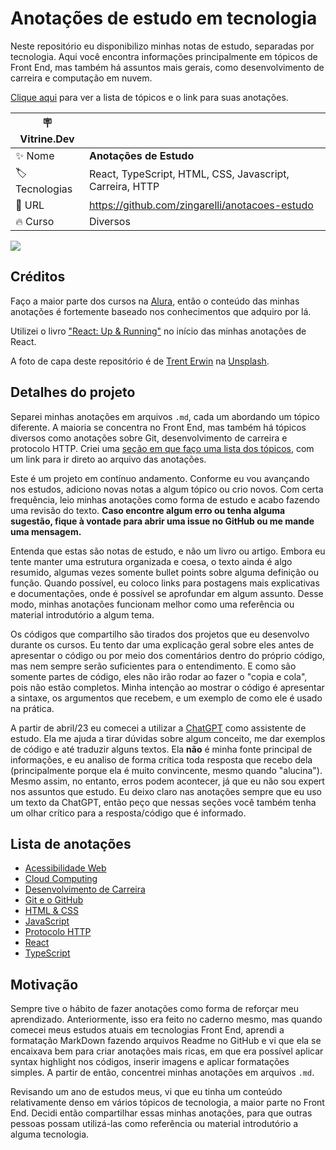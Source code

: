 # Anotações de estudo em tecnologia

Neste repositório eu disponibilizo minhas notas de estudo, separadas por tecnologia. Aqui você encontra informações principalmente em tópicos de Front End, mas também há assuntos mais gerais, como desenvolvimento de carreira e computação em nuvem. 

[Clique aqui](#lista-de-anotações) para ver a lista de tópicos e o link para suas anotações.


| :placard: Vitrine.Dev |     |
| -------------  | --- |
| :sparkles: Nome        | **Anotações de Estudo**
| :label: Tecnologias | React, TypeScript, HTML, CSS, Javascript, Carreira, HTTP
| :rocket: URL         | https://github.com/zingarelli/anotacoes-estudo
| :fire: Curso     | Diversos


![](https://github.com/zingarelli/alura-books-ds/assets/19349339/61e84e43-31cb-45d8-a80e-b9305303a564#vitrinedev)

## Créditos

Faço a maior parte dos cursos na [Alura](https://www.alura.com.br), então o conteúdo das minhas anotações é fortemente baseado nos conhecimentos que adquiro por lá. 

Utilizei o livro ["React: Up & Running"](https://www.amazon.com.br/React-Up-Running-Stoyan-Stefanov/dp/1492051462/) no início das minhas anotações de React.

A foto de capa deste repositório é de  <a href="https://unsplash.com/@tjerwin?utm_source=unsplash&utm_medium=referral&utm_content=creditCopyText">Trent Erwin</a> na <a href="https://unsplash.com/pt-br/fotografias/UgA3Xvi3SkA?utm_source=unsplash&utm_medium=referral&utm_content=creditCopyText">Unsplash</a>.
  

## Detalhes do projeto

Separei minhas anotações em arquivos `.md`, cada um abordando um tópico diferente. A maioria se concentra no Front End, mas também há tópicos diversos como anotações sobre Git, desenvolvimento de carreira e protocolo HTTP. Criei uma [seção em que faço uma lista dos tópicos](#lista-de-anotações), com um link para ir direto ao arquivo das anotações. 

Este é um projeto em contínuo andamento. Conforme eu vou avançando nos estudos, adiciono novas notas a algum tópico ou crio novos. Com certa frequência, leio minhas anotações como forma de estudo e acabo fazendo uma revisão do texto. **Caso encontre algum erro ou tenha alguma sugestão, fique à vontade para abrir uma issue no GitHub ou me mande uma mensagem.**

Entenda que estas são notas de estudo, e não um livro ou artigo. Embora eu tente manter uma estrutura organizada e coesa, o texto ainda é algo resumido, algumas vezes somente bullet points sobre alguma definição ou função. Quando possível, eu coloco links para postagens mais explicativas e documentações, onde é possível se aprofundar em algum assunto. Desse modo, minhas anotações funcionam melhor como uma referência ou material introdutório a algum tema.

Os códigos que compartilho são tirados dos projetos que eu desenvolvo durante os cursos. Eu tento dar uma explicação geral sobre eles antes de apresentar o código ou por meio dos comentários dentro do próprio código, mas nem sempre serão suficientes para o entendimento. E como são somente partes de código, eles não irão rodar ao fazer o "copia e cola", pois não estão completos. Minha intenção ao mostrar o código é apresentar a sintaxe, os argumentos que recebem, e um exemplo de como ele é usado na prática. 

A partir de abril/23 eu comecei a utilizar a [ChatGPT](https://chat.openai.com) como assistente de estudo. Ela me ajuda a tirar dúvidas sobre algum conceito, me dar exemplos de código e até traduzir alguns textos. Ela **não** é minha fonte principal de informações, e eu analiso de forma crítica toda resposta que recebo dela (principalmente porque ela é muito convincente, mesmo quando "alucina"). Mesmo assim, no entanto, erros podem acontecer, já que eu não sou expert nos assuntos que estudo. Eu deixo claro nas anotações sempre que eu uso um texto da ChatGPT, então peço que nessas seções você também tenha um olhar crítico para a resposta/código que é informado.

## Lista de anotações

- [Acessibilidade Web](https://github.com/zingarelli/anotacoes-estudo/blob/main/Acessibilidade.md)
- [Cloud Computing](https://github.com/zingarelli/anotacoes-estudo/blob/main/Cloud.md)
- [Desenvolvimento de Carreira](https://github.com/zingarelli/anotacoes-estudo/blob/main/Desenvolvimento-Carreira.md)
- [Git e o GitHub](https://github.com/zingarelli/anotacoes-estudo/blob/main/Git-Github.md)
- [HTML & CSS](https://github.com/zingarelli/anotacoes-estudo/blob/main/HTML_CSS.md)
- [JavaScript](https://github.com/zingarelli/anotacoes-estudo/blob/main/JavaScript.md)
- [Protocolo HTTP](https://github.com/zingarelli/anotacoes-estudo/blob/main/Protocolo-HTTP.md)
- [React](https://github.com/zingarelli/anotacoes-estudo/blob/main/React.md)
- [TypeScript](https://github.com/zingarelli/anotacoes-estudo/blob/main/TypeScript.md)

## Motivação

Sempre tive o hábito de fazer anotações como forma de reforçar meu aprendizado. Anteriormente, isso era feito no caderno mesmo, mas quando comecei meus estudos atuais em tecnologias Front End, aprendi a formatação MarkDown fazendo arquivos Readme no GitHub e vi que ela se encaixava bem para criar anotações mais ricas, em que era possível aplicar syntax highlight nos códigos, inserir imagens e aplicar formatações simples. A partir de então, concentrei minhas anotações em arquivos `.md`.

Revisando um ano de estudos meus, vi que eu tinha um conteúdo relativamente denso em vários tópicos de tecnologia, a maior parte no Front End. Decidi então compartilhar essas minhas anotações, para que outras pessoas possam utilizá-las como referência ou material introdutório a alguma tecnologia. 